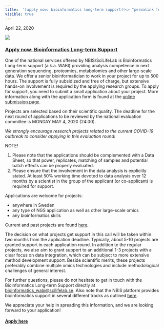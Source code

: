 ```yaml
---
title:  '[apply now: bioinformatics long-term support](<> "permalink for apply now: bioinformatics long-term support")'
visible: true
---
```

    

April 22, 2020

[![](/assets/img/logos/icon-share-twitter.png)](<https://twitter.com/share?url=https://nbis.se/news/2020/04/22/lts/> "Tweet it!")

###  [Apply now: Bioinformatics Long-term Support](<> "Permalink for Apply now: Bioinformatics Long-term Support")

One of the national services offered by NBIS/SciLifeLab is Bioinformatics Long-term support (a.k.a. WABI) providing analysis competence in next generation sequencing, proteomics, metabolomics and other large-scale data. We offer a senior bioinformatician to work in your project for up to 500 hours. The support is fully subsidized and free of charge, but extensive hands-on involvement is required by the applying research groups. To apply for support, you need to submit a small application about your project. More information along with the application form is found at the [online submission page](</support/supportform/index.php?form=longterm>).

Projects are selected based on their scientific quality. The deadline for the next round of applications to be reviewed by the national evaluation committee is MONDAY MAY 4, 2020 (24:00).

_We strongly encourage research projects related to the current COVID-19 outbreak to consider applying in this evaluation round!_

NOTE!

  1. Please note that the applications should be complemented with a Data Sheet, so that power, replicates, matching of samples and potential batch effects can be properly evaluated.
  2. Please ensure that the involvement in the data analysis is explicitly stated. At least 50% working time devoted to data analysis over 12 months by a scientist in the group of the applicant (or co-applicant) is required for support.



Applications are welcome for projects:

  * anywhere in Sweden
  * any type of NGS application as well as other large-scale omics
  * any bioinformatics skills



Current and past projects are found [here](</support/ltsprojects.html>).

The decision on what projects get support in this call will be taken within two months from the application deadline. Typically, about 5-10 projects are granted support in each application round. In addition to the regular projects, we also aim to grant support to an additional 1-3 projects with a clear focus on data integration, which can be subject to more extensive method development support. Beside scientific merits, these projects preferably combine multiple omics technologies and include methodological challenges of general interest.

For further questions, please do not hesitate to get in touch with the Bioinformatics Long-term Support directly at bioinformatics_wabi@scilifelab.se. Also note that the NBIS platform provides bioinformatics support in several different tracks as outlined [here](</support/>).

We appreciate your help in spreading this information, and we are looking forward to your application!

#### [Apply here](</support/supportform/index.php?form=longterm>)
